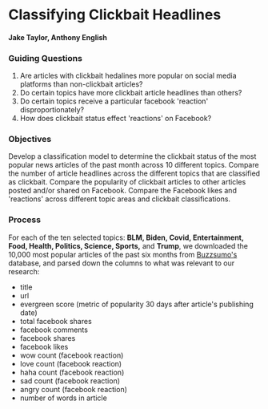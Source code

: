 # Classifying Clickbait Headlines #

#### Jake Taylor, Anthony English ####

### Guiding Questions ###

1. Are articles with clickbait hedalines more popular on social media platforms than non-clickbait articles?
2. Do certain topics have more clickbait article headlines than others?
3. Do certain topics receive a particular facebook 'reaction' disproportionately? 
4. How does clickbait status effect 'reactions' on Facebook?

### Objectives ###

Develop a classification model to determine the clickbait status of the most popular news articles of the past month across 10 different topics. Compare the number of article headlines across the different topics that are classified as clickbait. Compare the popularity of clickbait articles to other articles posted and/or shared on Facebook. Compare the Facebook likes and 'reactions' across different topic areas and clickbait classifications.

### Process ###

For each of the ten selected topics: **BLM, Biden, Covid, Entertainment, Food, Health, Politics, Science, Sports,** and **Trump**, we downloaded the 10,000 most popular articles of the past six months from [Buzzsumo's](https://buzzsumo.com) database, and parsed down the columns to what was relevant to our research:

- title
- url
- evergreen score (metric of popularity 30 days after article's publishing date)
- total facebook shares
- facebook comments
- facebook shares
- facebook likes
- wow count (facebook reaction)
- love count (facebook reaction)
- haha count (facebook reaction)
- sad count (facebook reaction)
- angry count (facebook reaction)
- number of words in article




